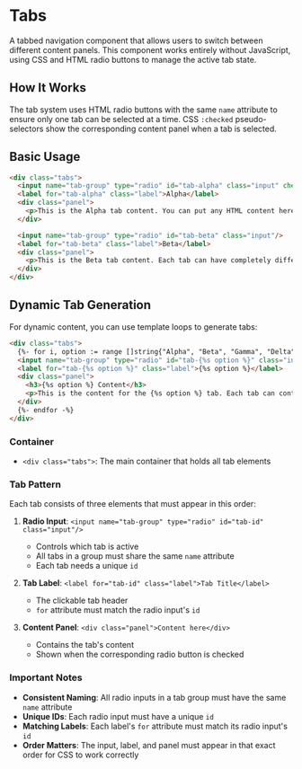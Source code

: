 # Tabs

A tabbed navigation component that allows users to switch between different content panels. This component works entirely without JavaScript, using CSS and HTML radio buttons to manage the active tab state.

## How It Works

The tab system uses HTML radio buttons with the same `name` attribute to ensure only one tab can be selected at a time. CSS `:checked` pseudo-selectors show the corresponding content panel when a tab is selected.

## Basic Usage

```html
<div class="tabs">
  <input name="tab-group" type="radio" id="tab-alpha" class="input" checked/>
  <label for="tab-alpha" class="label">Alpha</label>
  <div class="panel">
    <p>This is the Alpha tab content. You can put any HTML content here.</p>
  </div>

  <input name="tab-group" type="radio" id="tab-beta" class="input"/>
  <label for="tab-beta" class="label">Beta</label>
  <div class="panel">
    <p>This is the Beta tab content. Each tab can have completely different content.</p>
  </div>
</div>
```

## Dynamic Tab Generation

For dynamic content, you can use template loops to generate tabs:

```html
<div class="tabs">
  {%- for i, option := range []string{"Alpha", "Beta", "Gamma", "Delta", "Epsilon"} -%}
  <input name="tab-group" type="radio" id="tab-{%s option %}" class="input" {%- if i == 0 %} checked{%- endif %}/>
  <label for="tab-{%s option %}" class="label">{%s option %}</label>
  <div class="panel">
    <h3>{%s option %} Content</h3>
    <p>This is the content for the {%s option %} tab. Each tab can contain unique content tailored to its purpose.</p>
  </div>
  {%- endfor -%}
</div>
```

### Container
- `<div class="tabs">`: The main container that holds all tab elements

### Tab Pattern
Each tab consists of three elements that must appear in this order:

1. **Radio Input**: `<input name="tab-group" type="radio" id="tab-id" class="input"/>`
   - Controls which tab is active
   - All tabs in a group must share the same `name` attribute
   - Each tab needs a unique `id`

2. **Tab Label**: `<label for="tab-id" class="label">Tab Title</label>`
   - The clickable tab header
   - `for` attribute must match the radio input's `id`

3. **Content Panel**: `<div class="panel">Content here</div>`
   - Contains the tab's content
   - Shown when the corresponding radio button is checked

### Important Notes

- **Consistent Naming**: All radio inputs in a tab group must have the same `name` attribute
- **Unique IDs**: Each radio input must have a unique `id`
- **Matching Labels**: Each label's `for` attribute must match its radio input's `id`
- **Order Matters**: The input, label, and panel must appear in that exact order for CSS to work correctly
